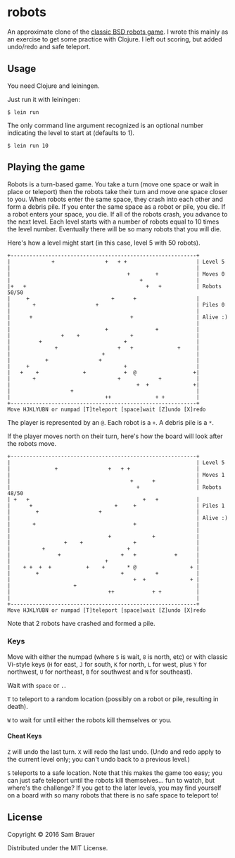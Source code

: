 # robots

An approximate clone of the [classic BSD robots game](https://en.wikipedia.org/wiki/Robots_(computer_game)). I wrote this mainly as an exercise to get some practice with Clojure. I left out scoring, but added undo/redo and safe teleport.

## Usage

You need Clojure and leiningen.

Just run it with leiningen:

    $ lein run

The only command line argument recognized is an optional number indicating the level to start at (defaults to 1).

    $ lein run 10

## Playing the game

Robots is a turn-based game. You take a turn (move one space or wait in place or teleport) then the robots take their turn and move one space closer to you. When robots enter the same space, they crash into each other and form a debris pile. If you enter the same space as a robot or pile, you die. If a robot enters your space, you die. If all of the robots crash, you advance to the next level. Each level starts with a number of robots equal to 10 times the level number. Eventually there will be so many robots that you will die.

Here's how a level might start (in this case, level 5 with 50 robots).

    +-----------------------------------------------------------+
    |             +                +   + +                      | Level 5
    |                                                           |
    |                                     +        +            | Moves 0
    |                                         +                 |
    |+   +                                      +   +           | Robots 50/50
    |     +                          +      +                   |
    |       +                   +                               | Piles 0
    |                                                           |
    |      +                               +                    | Alive :)
    |                                                           |
    |                              +               +            |
    |                +    +                +                    |
    |         +                          +                      |
    |              +                   +   +              +     |
    |                             +                             |
    |           +                +                              |
    |     +                              +                      |
    |   +    +              +            +  @                  +|
    |       +                          +            +           |
    |                                        +  +              +|
    |                   +                                       |
    |                              ++              + +          |
    +-----------------------------------------------------------+
    Move HJKLYUBN or numpad [T]teleport [space]wait [Z]undo [X]redo

The player is represented by an `@`. Each robot is a `+`. A debris pile is a `*`.

If the player moves north on their turn, here's how the board will look after the robots move.

    +-----------------------------------------------------------+
    |                                                           | Level 5
    |              +                +   + +                     |
    |                                                           | Moves 1
    |                                      +      +             |
    |                                        +                  | Robots 48/50
    | +   +                                    +   +            |
    |      +                          +     +                   | Piles 1
    |        +                   +                              |
    |                                                           | Alive :)
    |       +                               +                   |
    |                                                           |
    |                               +             +             |
    |                 +    +                +                   |
    |          +                          +                     |
    |               +                   +   +            +      |
    |                              +                            |
    |    + +  +  +           +    +       * @                 + |
    |        +                          +          +            |
    |                                       +  +              + |
    |                    +                                      |
    |                               ++            + +           |
    |                                                           |
    +-----------------------------------------------------------+
    Move HJKLYUBN or numpad [T]teleport [space]wait [Z]undo [X]redo

Note that 2 robots have crashed and formed a pile.

### Keys

Move with either the numpad (where `5` is wait, `8` is north, etc) or with classic Vi-style keys (`H` for east, `J` for south, `K` for north, `L` for west, plus `Y` for northwest, `U` for northeast, `B` for southwest and `N` for southeast).

Wait with `space` or `.`.

`T` to teleport to a random location (possibly on a robot or pile, resulting in death).

`W` to wait for until either the robots kill themselves or you.

#### Cheat Keys

`Z` will undo the last turn. `X` will redo the last undo. (Undo and redo apply to the current level only; you can't undo back to a previous level.)

`S` teleports to a safe location. Note that this makes the game too easy; you can just safe teleport until the robots kill themselves... fun to watch, but where's the challenge? If you get to the later levels, you may find yourself on a board with so many robots that there is no safe space to teleport to!

## License

Copyright © 2016 Sam Brauer

Distributed under the MIT License.
